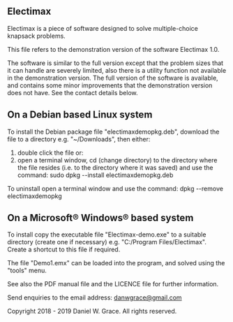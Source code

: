 Electimax
---------

Electimax is a piece of software designed to solve multiple-choice knapsack problems.

This file refers to the demonstration version of the software Electimax 1.0.

The software is similar to the full version except that the problem sizes that it can handle are severely limited,
also there is a utility function not available in the demonstration version. The full version of the software is
available, and contains some minor improvements that the demonstration version does not have. See the contact details below.

On a Debian based Linux system
------------------------------

To install the Debian package file "electimaxdemopkg.deb", download the file to a directory e.g. "~/Downloads", then
either:
1. double click the file
or:
2. open a terminal window, cd (change directory) to the directory where the file resides (i.e. to the directory where
it was saved) and use the command:
sudo dpkg --install electimaxdemopkg.deb

To uninstall open a terminal window and use the command:
dpkg --remove electimaxdemopkg

On a Microsoft® Windows® based system
-------------------------------------

To install copy the executable file "Electimax-demo.exe" to a suitable directory (create one if necessary) e.g.
"C:/Program Files/Electimax". Create a shortcut to this file if required.

The file "Demo1.emx" can be loaded into the program, and solved using the "tools" menu.

See also the PDF manual file and the LICENCE file for further information.

Send enquiries to the email address: danwgrace@gmail.com

Copyright 2018 - 2019 Daniel W. Grace. All rights reserved.
